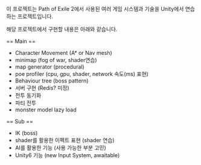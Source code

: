 이 프로젝트는 Path of Exile 2에서 사용된 여러 게임 시스템과 기술을 Unity에서 연습하는 프로젝트입니다.

해당 프로젝트에서 구현할 내용은 아래와 같습니다.

== Main ==
- Character Movement (A* or Nav mesh)
- minimap (fog of war, shader연습)
- map generator (procedural)
- poe profiler (cpu, gpu, shader, network 속도(ms) 표현)
- Behaviour tree (boss pattern)
- 서버 구현 (Redis? 미정)
- 전투 동기화
- 파티 전투
- monster model lazy load

== Sub ==
- IK (boss)
- shader를 활용한 이펙트 표현 (shader 연습)
- AI를 활용한 기능 (사용 가능한 부분 고민)
- Unity6 기능 (new Input System, awaitable)
